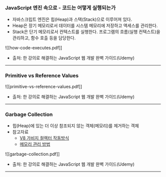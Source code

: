 ### JavaScript 엔진 속으로 - 코드는 어떻게 실행되는가

- 자바스크립트 엔진은 힙(Heap)과 스택(Stack)으로 이루어져 있다.
- Heap은 장기 메모리로서 데이터를 시스템 메모리에 저장하고 액세스를 관리한다.
- Stack은 단기 메모리로서 컨텍스트를 실행한다. 프로그램의 흐름(실행 컨텍스트)을 관리하고, 함수 호출 등을 담당한다.

![[how-code-executes.pdf]]
- 출처: 한 강의로 해결하는 JavaScript 웹 개발 완벽 가이드(Udemy)

---
### Primitive vs Reference Values

![[primitive-vs-reference-values.pdf]]
- 출처: 한 강의로 해결하는 JavaScript 웹 개발 완벽 가이드(Udemy)

---
### Garbage Collection

- 힙(Heap)에 있는 더 이상 참조되지 않는 객체(메모리)를 제거하는 객체
- 참고자료
	- [V8 가비지 컬렉터 작동방식](https://v8.dev/blog/free-garbage-collection)
	- [메모리 관리 방법](https://developer.mozilla.org/en-US/docs/Web/JavaScript/Memory_management)

![[garbage-collection.pdf]]
- 출처: 한 강의로 해결하는 JavaScript 웹 개발 완벽 가이드(Udemy)

---
